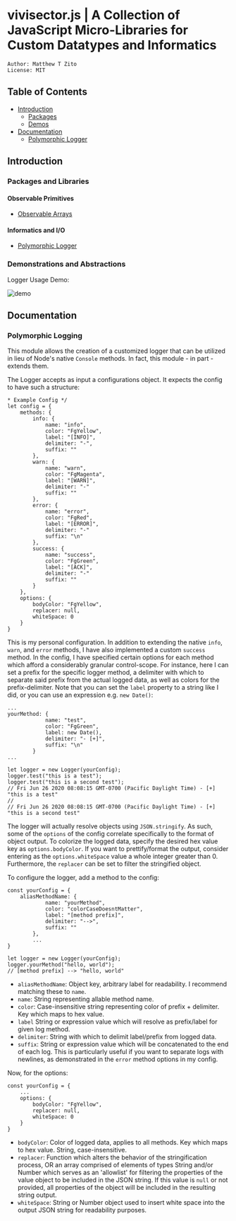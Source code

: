 # vivisector.js | A Collection of JavaScript Micro-Libraries for Custom Datatypes and Informatics

```
Author: Matthew T Zito
License: MIT
```
## Table of Contents

 - [Introduction](#intro) 
    * [Packages](#packages)
    * [Demos](#demo)
 - [Documentation](#docs)
    * [Polymorphic Logger](#logger)

## <a name="intro"></a> Introduction

### <a name="packages"></a> Packages and Libraries

#### Observable Primitives
  - [Observable Arrays](https://github.com/MatthewZito/vivisector-js/blob/master/packages/datatypes/ObservableArray.js)

#### Informatics and I/O
  - [Polymorphic Logger](https://github.com/MatthewZito/vivisector-js/blob/master/packages/informatics/PolymorphicLogger.js)

### <a name="demo"></a> Demonstrations and Abstractions
Logger Usage Demo:

![demo](https://github.com/MatthewZito/vivisector-js/blob/master/documentation/polymorphic-logger-demo.gif)

## <a name="docs"></a> Documentation

### <a name="logger"></a> Polymorphic Logging

This module allows the creation of a customized logger that can be utilized in lieu of Node's native `Console` methods. In fact, this module - in part - extends them. 

The Logger accepts as input a configurations object. It expects the config to have such a structure:
```
* Example Config */
let config = {
    methods: {
        info: {
            name: "info",
            color: "FgYellow",
            label: "[INFO]",
            delimiter: "-",
            suffix: ""
        },
        warn: {
            name: "warn",
            color: "FgMagenta",
            label: "[WARN]",
            delimiter: "-"
            suffix: ""
        },
        error: {
            name: "error",
            color: "FgRed",
            label: "[ERROR]",
            delimiter: "-"
            suffix: "\n"
        },
        success: {
            name: "success",
            color: "FgGreen",
            label: "[ACK]",
            delimiter: "-"
            suffix: ""
        }
    },
    options: {
        bodyColor: "FgYellow",
        replacer: null,
        whiteSpace: 0
    }
}
```
This is my personal configuration. In addition to extending the native `info`, `warn`, and `error` methods, I have also implemented a custom `success` method. In the config, I have specified certain options for each method which afford a considerably granular control-scope. For instance, here I can set a prefix for the specific logger method, a delimiter with which to separate said prefix from the actual logged data, as well as colors for the prefix-delimiter.
Note that you can set the `label` property to a string like I did, or you can use an expression e.g. `new Date()`:
```
...
yourMethod: {
            name: "test",
            color: "FgGreen",
            label: new Date(),
            delimiter: "- [+]",
            suffix: "\n"
        }
...

let logger = new Logger(yourConfig);
logger.test("this is a test");
logger.test("this is a second test");
// Fri Jun 26 2020 08:08:15 GMT-0700 (Pacific Daylight Time) - [+] "this is a test" 
//
// Fri Jun 26 2020 08:08:15 GMT-0700 (Pacific Daylight Time) - [+] "this is a second test" 
```

The logger will actually resolve objects using `JSON.stringify`. As such, some of the `options` of the config correlate specifically to the format of object output. To colorize the logged data, specify the desired hex value key as `options.bodyColor`. If you want to prettify/format the output, consider entering as the `options.whiteSpace` value a whole integer greater than 0. Furthermore, the `replacer` can be set to filter the stringified object.

To configure the logger, add a method to the config:
```
const yourConfig = {
    aliasMethodName: {
            name: "yourMethod",
            color: "colorCaseDoesntMatter",
            label: "[method prefix]",
            delimiter: "-->",
            suffix: ""
        },
        ...
}

let logger = new Logger(yourConfig);
logger.yourMethod("hello, world");
// [method prefix] --> "hello, world"
```

  - `aliasMethodName`: Object key, arbitrary label for readability. I recommend matching these to `name`.
  - `name`: String representing allable method name.
  - `color`: Case-insensitive string representing color of prefix + delimiter. Key which maps to hex value. 
  - `label` String or expression value which will resolve as prefix/label for given log method. 
  - `delimiter`: String with which to delimit label/prefix from logged data. 
  - `suffix`: String or expression value which will be concatenated to the end of each log. This is particularly useful if you want to separate logs with newlines, as demonstrated in the `error` method options in my config.

Now, for the options:
```
const yourConfig = {
    ...
    options: {
        bodyColor: "FgYellow",
        replacer: null,
        whiteSpace: 0
    }
}
```
  - `bodyColor`: Color of logged data, applies to all methods. Key which maps to hex value. String, case-insensitive. 
  - `replacer`: Function which alters the behavior of the stringification process, OR an array comprised of elements of types String and/or Number which serves as an 'allowlist' for filtering the properties of the value object to be included in the JSON string. If this value is `null` or not provided, all properties of the object will be included in the resulting string output.
  - `whiteSpace`: String or Number object used to insert white space into the output JSON string for readability purposes.




